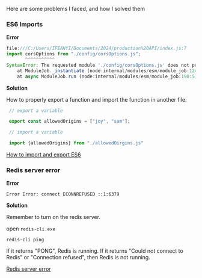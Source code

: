 Here are some problems I faced, and how I solved them

### ES6 Imports

**Error**

```javascript
file:///C:/Users/IFEANYI/Documents/2024/production%20API/index.js:7
import corsOptions from "./config/corsOptions.js";
       ^^^^^^^^^^^
SyntaxError: The requested module './config/corsOptions.js' does not provide an export named 'default'
    at ModuleJob._instantiate (node:internal/modules/esm/module_job:124:21)
    at async ModuleJob.run (node:internal/modules/esm/module_job:190:5)
```

**Solution**

How to properly export a function and import the function in another file.

```javascript
 // export a variable

 export const allowedOrigins = ["joy", "sam"];

 // import a variable

 import {allowedOrigins} from "./allowedOirgins.js"

```

[How to import and export ES6](https://blog.stackademic.com/a-guide-to-es6-import-and-export-usage-in-node-js-b32a707fa103)


### Redis server error

**Error**

```Error Error: connect ECONNREFUSED ::1:6379```

**Solution** 



Remember to turn on the redis server. 


open `redis-cli.exe` 

```
redis-cli ping
```

If it returns "PONG", Redis is running. If it returns "Could not connect to Redis" or "Connection refused", then Redis is not running.

[Redis server error](https://www.dragonflydb.io/error-solutions/could-not-connect-to-redis-at-127-0-0-1-6379-connection-refused)